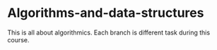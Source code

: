 # Algorithms-and-data-structures

This is all about algorithmics. Each branch is different task during this course. 
